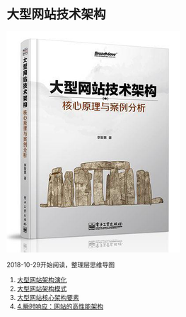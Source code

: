 # 大型网站技术架构



![](https://github.com/rainbowda/book-mindmap/blob/master/%E5%A4%A7%E5%9E%8B%E7%BD%91%E7%AB%99%E6%8A%80%E6%9C%AF%E6%9E%B6%E6%9E%84/%E5%A4%A7%E5%9E%8B%E7%BD%91%E7%AB%99%E6%8A%80%E6%9C%AF%E6%9E%B6%E6%9E%84.jpg?raw=true)

2018-10-29开始阅读，整理层思维导图



1. [大型网站架构演化](https://github.com/rainbowda/book-mindmap/blob/master/%E5%A4%A7%E5%9E%8B%E7%BD%91%E7%AB%99%E6%8A%80%E6%9C%AF%E6%9E%B6%E6%9E%84/1.%E5%A4%A7%E5%9E%8B%E7%BD%91%E7%AB%99%E6%9E%B6%E6%9E%84%E6%BC%94%E5%8C%96.xmind)
2. [大型网站架构模式](https://github.com/rainbowda/book-mindmap/blob/master/%E5%A4%A7%E5%9E%8B%E7%BD%91%E7%AB%99%E6%8A%80%E6%9C%AF%E6%9E%B6%E6%9E%84/2.%E5%A4%A7%E5%9E%8B%E7%BD%91%E7%AB%99%E6%9E%B6%E6%9E%84%E6%A8%A1%E5%BC%8F.xmind)
3. [大型网站核心架构要素](https://github.com/rainbowda/book-mindmap/blob/master/%E5%A4%A7%E5%9E%8B%E7%BD%91%E7%AB%99%E6%8A%80%E6%9C%AF%E6%9E%B6%E6%9E%84/3.%E5%A4%A7%E5%9E%8B%E7%BD%91%E7%AB%99%E6%A0%B8%E5%BF%83%E6%9E%B6%E6%9E%84%E8%A6%81%E7%B4%A0.xmind)
4. [4.瞬时响应：网站的高性能架构](https://github.com/rainbowda/book-mindmap/blob/master/%E5%A4%A7%E5%9E%8B%E7%BD%91%E7%AB%99%E6%8A%80%E6%9C%AF%E6%9E%B6%E6%9E%84/4.%E7%9E%AC%E6%97%B6%E5%93%8D%E5%BA%94%EF%BC%9A%E7%BD%91%E7%AB%99%E7%9A%84%E9%AB%98%E6%80%A7%E8%83%BD%E6%9E%B6%E6%9E%84.xmind)

